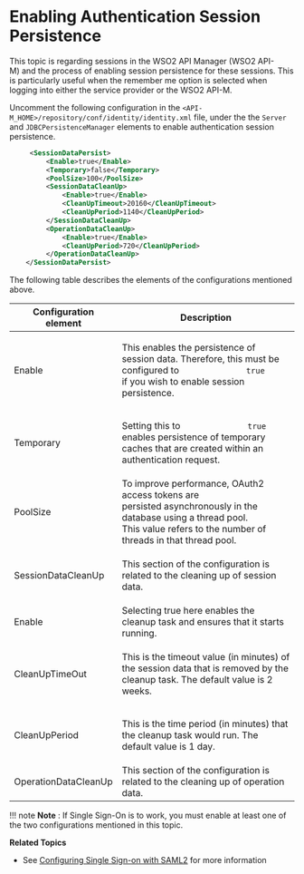 # Enabling Authentication Session Persistence

This topic is regarding sessions in the WSO2 API Manager (WSO2 API-M) and the process of enabling session persistence for these sessions. This is particularly useful when the remember me option is selected when logging into either the service provider or the WSO2 API-M.

Uncomment the following configuration in the `<API-M_HOME>/repository/conf/identity/identity.xml` file, under the the `Server` and `JDBCPersistenceManager` elements to enable authentication session persistence.

``` xml
     <SessionDataPersist>
         <Enable>true</Enable>
         <Temporary>false</Temporary>
         <PoolSize>100</PoolSize>
         <SessionDataCleanUp>
             <Enable>true</Enable>
             <CleanUpTimeout>20160</CleanUpTimeout>
             <CleanUpPeriod>1140</CleanUpPeriod>
         </SessionDataCleanUp>
         <OperationDataCleanUp>
             <Enable>true</Enable>
             <CleanUpPeriod>720</CleanUpPeriod>
         </OperationDataCleanUp>
    </SessionDataPersist>
```

The following table describes the elements of the configurations mentioned above.

<table>
<thead>
<tr class="header">
<th>Configuration element</th>
<th>Description</th>
</tr>
</thead>
<tbody>
<tr class="odd">
<td><p>Enable</p></td>
<td><p>This enables the persistence of session data. Therefore, this must be configured to <code>              true             </code> if you wish to enable session persistence.</p></td>
</tr>
<tr class="even">
<td>Temporary</td>
<td><p>Setting this to <code>              true             </code> enables persistence of temporary caches that are created within an authentication request.</p></td>
</tr>
<tr class="odd">
<td>PoolSize</td>
<td>To improve performance, OAuth2 access tokens are persisted asynchronously in the database using a thread pool.<br />
This value refers to the number of threads in that thread pool.</td>
</tr>
<tr class="even">
<td><p>SessionDataCleanUp</p></td>
<td><p>This section of the configuration is related to the cleaning up of session data.</p></td>
</tr>
<tr class="odd">
<td><p>Enable</p></td>
<td>Selecting true here enables the cleanup task and ensures that it starts running.</td>
</tr>
<tr class="even">
<td><p>CleanUpTimeOut</p></td>
<td><p>This is the timeout value (in minutes) of the session data that is removed by the cleanup task. The default value is 2 weeks.</p></td>
</tr>
<tr class="odd">
<td><p>CleanUpPeriod</p></td>
<td><p>This is the time period (in minutes) that the cleanup task would run. The default value is 1 day.</p></td>
</tr>
<tr class="even">
<td>OperationDataCleanUp</td>
<td>This section of the configuration is related to the cleaning up of operation data.</td>
</tr>
</tbody>
</table>

!!! note
**Note** : If Single Sign-On is to work, you must enable at least one of the two configurations mentioned in this topic.


**Related Topics**

-   See [Configuring Single Sign-on with SAML2](https://docs.wso2.com/display/AM260/Configuring+Single+Sign-on+with+SAML2) for more information

